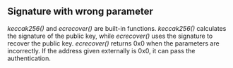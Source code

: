 ## Signature with wrong parameter
*keccak256()* and *ecrecover()* are built-in functions. *keccak256()* calculates the signature of the public key, while *ecrecover()* uses the signature to recover the public key. *ecrecover()* returns 0x0 when the parameters are incorrectly. If the address given externally is 0x0, it can pass the authentication.